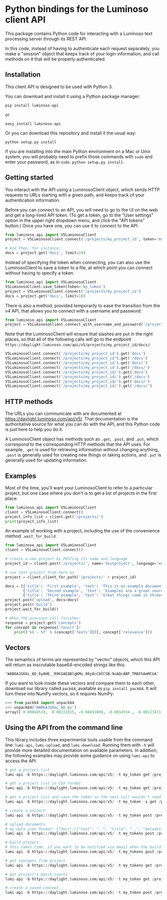 Python bindings for the Luminoso client API
===========================================

This package contains Python code for interacting with a Luminoso text
processing server through its REST API.

In this code, instead of having to authenticate each request separately,
you make a "session" object that keeps track of your login information,
and call methods on it that will be properly authenticated.

Installation
---------------
This client API is designed to be used with Python 3.

You can download and install it using a Python package manager:

    pip install luminoso-api

or

    easy_install luminoso-api

Or you can download this repository and install it the usual way:

    python setup.py install

If you are installing into the main Python environment on a Mac or Unix
system, you will probably need to prefix those commands with `sudo` and
enter your password, as in `sudo python setup.py install`.

Getting started
---------------
You interact with the API using a LuminosoClient object, which sends HTTP
requests to URLs starting with a given path, and keeps track of your
authentication information.

Before you can connect to an API, you will need to go to the UI on the web and
get a long-lived API token.  (To get a token, go to the "User settings" option
in the upper right dropdown menu, and click the "API tokens" button.)  Once you
have one, you can use it to connect to the API.

```python
from luminoso_api import V5LuminosoClient
project = V5LuminosoClient.connect('/projects/my_project_id', token='my_token')

# And then, for instance:
docs = project.get('docs', limit=10)
```

Instead of specifying the token when connecting, you can also use the
LuminosoClient to save a token to a file, at which point you can connect
without having to specify a token.

```python
from luminoso_api import V5LuminosoClient
V5LuminosoClient.save_token(token='my_token')
project = V5LuminosoClient.connect('/projects/my_project_id')
docs = project.get('docs', limit=10)
```

There is also a method, provided temporarily to ease the transition from the v4
API, that allows you to connect with a username and password:

```python
from luminoso_api import V5LuminosoClient
project = V5LuminosoClient.connect_with_username_and_password('/projects/my_project_id', username='my_username')
```

Note that the LuminosoClient will ensure that slashes are put in the right
places, so that all of the following calls will go to the endpoint
`https://daylight.luminoso.com/api/v5/projects/my_project_id/docs/`:

```python
V5LuminosoClient.connect('/projects/my_project_id').get('docs')
V5LuminosoClient.connect('/projects/my_project_id').get('/docs')
V5LuminosoClient.connect('/projects/my_project_id').get('docs/')
V5LuminosoClient.connect('/projects/my_project_id').get('/docs/')
V5LuminosoClient.connect('/projects/my_project_id/').get('docs')
V5LuminosoClient.connect('/projects/my_project_id/').get('/docs')
V5LuminosoClient.connect('/projects/my_project_id/').get('docs/')
V5LuminosoClient.connect('/projects/my_project_id/').get('/docs/')
```

HTTP methods
------------

The URLs you can communicate with are documented at https://daylight.luminoso.com/api/v5/.
That documentation is the authoritative source for what you can do with the
API, and this Python code is just here to help you do it.

A LuminosoClient object has methods such as `.get`, `.post`, and `.put`,
which correspond to the corresponding HTTP methods that the API uses. For
example, `.get` is used for retrieving information without changing anything,
`.post` is generally used for creating new things or taking actions, and `.put`
is generally used for updating information.

Examples
--------

Most of the time, you'll want your LuminosoClient to refer to a particular
project, but one case where you don't is to get a list of projects in the first
place:

```python
from luminoso_api import V5LuminosoClient
client = V5LuminosoClient.connect()
project_info_list = client.get('/projects/')
print(project_info_list)
```

An example of working with a project, including the use of the convenience method `.wait_for_build`:

```python
from luminoso_api import V5LuminosoClient
client = V5LuminosoClient.connect()

# Create a new project by POSTing its name and language
project_id = client.post('/projects/', name='testproject', language='en')['project_id']

# use that project from here on
project = client.client_for_path('/projects/' + project_id)

docs = [{'title': 'First example', 'text': 'This is an example document.'},
        {'title': 'Second example', 'text': 'Examples are a great source of inspiration.'},
        {'title': 'Third example', 'text': 'Great things come in threes.'}]
project.post('upload', docs=docs)
project.post('build')
project.wait_for_build()

# When the previous call finishes:
response = project.get('concepts')
for concept in response['result']:
    print('%s - %f' % (concept['texts'][0], concept['relevance']))
```

Vectors
-------
The semantics of terms are represented by "vector" objects, which this API
will return as inscrutable base64-encoded strings like this:

    'WAB6AJG6kL_6D_6yAHE__R9kSAE8BlgKMo_80y8cCOCCSN-9oAQcABP_TMAFhAmMCUA'

If you want to look inside these vectors and compare them to each other,
download our library called `pack64`, available as `pip install pack64`. It
will turn these into NumPy vectors, so it requires NumPy.

```python
>>> from pack64 import unpack64
>>> unpack64('WAB6AJG6kL_6D_6y')
array([ 0.00046539,  0.00222015, -0.08491898, -0.0014534 , -0.00127411], dtype=float32)
```

Using the API from the command line
-----------------------------------

This library includes three experimental tools usable from the command line: 
`lumi-api`, `lumi-upload`, and `lumi-download`.  Running them with `-h` will 
provide more detailed documentation on available parameters.  In addition, the 
following examples may provide some guidance on using `lumi-api` to access the 
API:

```python
# get a project list
lumi-api -b https://daylight.luminoso.com/api/v5/ -t my_token get /projects

# get a project list in CSV format
lumi-api -b https://daylight.luminoso.com/api/v5/ -t my_token get /projects -c

# get a project list and save the token so the next call wouldn't need "-t my_token" parameter
lumi-api -b https://daylight.luminoso.com/api/v5/ -t my_token -s get /projects -c

# create a project
lumi-api -b https://daylight.luminoso.com/api/v5/ -t my_token post /projects/ -p 'name=project name' -p 'language=en'

# upload documents
# my_data.json format: {"docs":[{"text": "..", "title": "..", "metadata": [..]}, {"text": "..", "title": "..", "metadata": [..]}]}
lumi-api -b https://daylight.luminoso.com/api/v5/ -t my_tokens post /projects/my_project_id/upload my_data.json

# build project
# this takes time, if you want to be notified via email when the build is done, add -j '{"notify": true}' parameter
lumi-api -b https://daylight.luminoso.com/api/v5/ -t my_tokens post /projects/my_project_id/build

# get concepts from project
lumi-api -b https://daylight.luminoso.com/api/v5/ -t my_tokens get /projects/my_project_id/concepts

# get project's match counts
lumi-api -b https://daylight.luminoso.com/api/v5/ -t my_token get /projects/my_project_id/concepts/match_counts

# create a saved concept
lumi-api -b https://daylight.luminoso.com/api/v5/ -t my_token post /projects/my_project_id/concepts/saved -j '{"concepts": [{"texts": ["My new concept text"]}]}'
```
